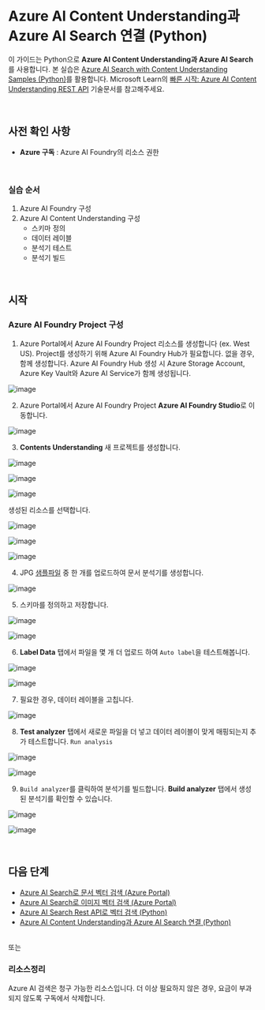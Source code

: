 # Azure AI Content Understanding과 Azure AI Search 연결 (Python)

이 가이드는 Python으로 **Azure AI Content Understanding과 Azure AI Search**를 사용합니다. 본 실습은 [Azure AI Search with Content Understanding Samples (Python)](https://github.com/Azure-Samples/azure-ai-search-with-content-understanding-python/)를 활용합니다. Microsoft Learn의 [빠른 시작: Azure AI Content Understanding REST API](https://learn.microsoft.com/ko-kr/azure/ai-services/content-understanding/quickstart/use-rest-api) 기술문서를 참고해주세요.   

<br/>

## 사전 확인 사항

* **Azure 구독** : Azure AI Foundry의 리소스 권한


<br/> 

### 실습 순서
1. Azure AI Foundry 구성 
2. Azure AI Content Understanding 구성 
    * 스키마 정의
    * 데이터 레이블 
    * 분석기 테스트 
    * 분석기 빌드 


<br/> 

## 시작 


### Azure AI Foundry Project 구성 

1. Azure Portal에서 Azure AI Foundry Project 리소스를 생성합니다 (ex. West US). Project를 생성하기 위해 Azure AI Foundry Hub가 필요합니다. 없을 경우, 함께 생성합니다. Azure AI Foundry Hub 생성 시 Azure Storage Account, Azure Key Vault와 Azure AI Service가 함께 생성됩니다. 

![image](https://github.com/user-attachments/assets/7f19b9d3-13e6-4903-96d4-2c08984ddcfd) 


2. Azure Portal에서 Azure AI Foundry Project **Azure AI Foundry Studio**로 이동합니다. 

![image](https://github.com/user-attachments/assets/d9dc60bf-41ea-4667-b366-ef06edfaf6fe) 


3. **Contents Understanding** 새 프로젝트를 생성합니다. 

 ![image](https://github.com/user-attachments/assets/2c20700d-9c06-4834-a01d-c2aa0a3a8dfb)

![image](https://github.com/user-attachments/assets/2a89ad20-bcb8-41e4-be5d-c964cee180e8)

![image](https://github.com/user-attachments/assets/51564fa0-7dee-4a91-8202-4e9045e9a370)

생성된 리소스를 선택합니다. 

![image](https://github.com/user-attachments/assets/522e497e-2da7-4874-970f-44152cbe854a)

![image](https://github.com/user-attachments/assets/59054a12-c3d7-4fde-8f2a-2e723b33fc8f)

![image](https://github.com/user-attachments/assets/7c33ef1e-0c97-4e97-8eb6-a63568f82003) 


4. JPG [샘플파일](https://github.com/mnrvacho/ProjectMooModule4/tree/main/Sample/content-image) 중 한 개를 업로드하여 문서 분석기를 생성합니다. 

![image](https://github.com/user-attachments/assets/6ef94fc4-c71e-495c-a739-1c61aec5b082) 


5. 스키마를 정의하고 저장합니다. 

![image](https://github.com/user-attachments/assets/59d8f578-3343-49f9-9467-9dc3227c9fa0) 

![image](https://github.com/user-attachments/assets/f19d3ae8-5b01-423f-9a5f-b04b7cfe76d6)


6. **Label Data** 탭에서 파일을 몇 개 더 업로드 하여 `Auto label`을 테스트해봅니다.  

![image](https://github.com/user-attachments/assets/0e36cb52-207f-4958-842f-c2ef06941e9f)

![image](https://github.com/user-attachments/assets/f20eb1ae-375c-4b16-9495-02289e8ffd9d)


7. 필요한 경우, 데이터 레이블을 고칩니다. 

![image](https://github.com/user-attachments/assets/3cd1208e-2ba8-4946-bf0d-2b4dec859deb)


8. **Test analyzer** 탭에서 새로운 파일을 더 넣고 데이터 레이블이 맞게 매핑되는지 추가 테스트합니다. `Run analysis` 

![image](https://github.com/user-attachments/assets/0d653d49-ed10-4e6f-a2eb-f0fc31c78176)

![image](https://github.com/user-attachments/assets/2bfc8555-1e35-4e88-858b-1db2f2d72ac1)


9. `Build analyzer`를 클릭하여 분석기를 빌드합니다. **Build analyzer** 탭에서 생성된 분석기를 확인할 수 있습니다. 

![image](https://github.com/user-attachments/assets/e86a57dc-3e64-4597-92ff-313ed81f6e4d) 

![image](https://github.com/user-attachments/assets/1b4e6d67-a550-414c-ab6b-790ef6cbcc18)



<br/> 


## 다음 단계 

* [Azure AI Search로 문서 벡터 검색 (Azure Portal)](https://github.com/mnrvacho/ProjectMooModule4/blob/main/1-1.%20Vector%20Search%20(Document)%20-%20Azure%20Portal.md)
* [Azure AI Search로 이미지 벡터 검색 (Azure Portal)](https://github.com/mnrvacho/ProjectMooModule4/blob/main/1-2.%20Vector%20Search%20(Image)%20-%20Azure%20Portal%20.md)
* [Azure AI Search Rest API로 벡터 검색 (Python)](https://github.com/mnrvacho/ProjectMooModule4/blob/main/2.%20Vector%20Search%20-%20Rest%20API.md) 
* [Azure AI Content Understanding과 Azure AI Search 연결 (Python)](https://github.com/mnrvacho/ProjectMooModule4/blob/main/3.%20Azure%20Content%20Understanding%20-%20Rest%20API.md)


<br/> 
또는 

### 리소스정리
Azure AI 검색은 청구 가능한 리소스입니다. 더 이상 필요하지 않은 경우, 요금이 부과되지 않도록 구독에서 삭제합니다.


<br/> 
